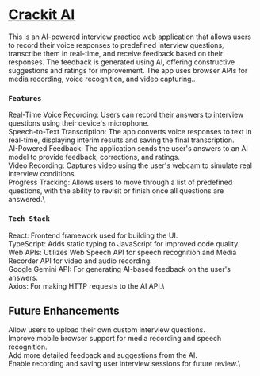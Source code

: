 # [Crackit AI](https://crackitai.netlify.app/)

This is an AI-powered interview practice web application that allows users to record their voice responses to predefined interview questions, transcribe them in real-time, and receive feedback based on their responses. The feedback is generated using AI, offering constructive suggestions and ratings for improvement. The app uses browser APIs for media recording, voice recognition, and video capturing..

### `Features`

Real-Time Voice Recording: Users can record their answers to interview questions using their device's microphone.\
Speech-to-Text Transcription: The app converts voice responses to text in real-time, displaying interim results and saving the final transcription.\
AI-Powered Feedback: The application sends the user's answers to an AI model to provide feedback, corrections, and ratings.\
Video Recording: Captures video using the user's webcam to simulate real interview conditions.\
Progress Tracking: Allows users to move through a list of predefined questions, with the ability to revisit or finish once all questions are answered.\

### `Tech Stack`

React: Frontend framework used for building the UI.\
TypeScript: Adds static typing to JavaScript for improved code quality.\
Web APIs: Utilizes Web Speech API for speech recognition and Media Recorder API for video and audio recording.\
Google Gemini API: For generating AI-based feedback on the user's answers.\
Axios: For making HTTP requests to the AI API.\

## Future Enhancements

Allow users to upload their own custom interview questions.\
Improve mobile browser support for media recording and speech recognition.\
Add more detailed feedback and suggestions from the AI.\
Enable recording and saving user interview sessions for future review.\
